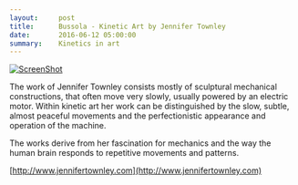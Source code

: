 ```yaml
---
layout:     post
title:      Bussola - Kinetic Art by Jennifer Townley
date:       2016-06-12 05:00:00
summary:    Kinetics in art
---
```


[![ScreenShot](https://github.com/raeldominiquini/raeldominiquini.github.io/blob/master/images/14_Bussola.png?raw=true)](https://www.youtube.com/watch?v=fnL0Ja9WSHc&list=PLPZHsub1UR5Ub8MJuSub8_tcra20UOka3&index=11)

The work of Jennifer Townley consists mostly of sculptural mechanical constructions, that often move very slowly, usually powered by an 
electric motor. Within kinetic art her work can be distinguished by the slow, subtle, almost peaceful movements and the perfectionistic 
appearance and operation of the machine.

The works derive from her fascination for mechanics and the way the human brain responds to repetitive movements and patterns. 

[http://www.jennifertownley.com](http://www.jennifertownley.com)
